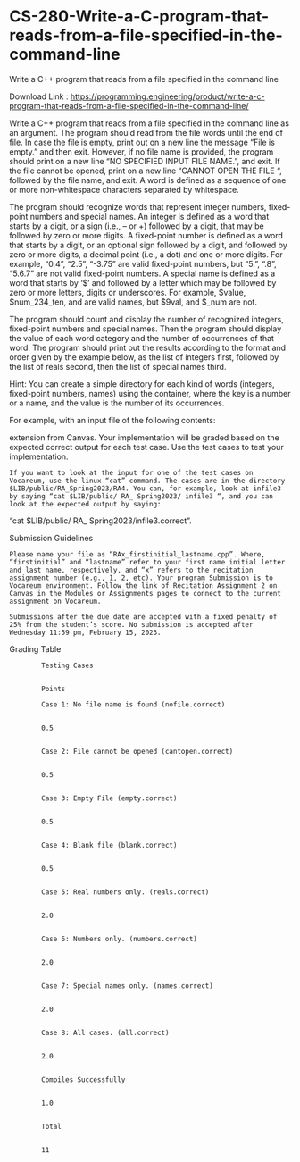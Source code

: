 # CS-280-Write-a-C-program-that-reads-from-a-file-specified-in-the-command-line
Write a C++ program that reads from a file specified in the command line


Download Link : https://programming.engineering/product/write-a-c-program-that-reads-from-a-file-specified-in-the-command-line/

Write a C++ program that reads from a file specified in the command line as an argument. The program should read from the file words until the end of file. In case the file is empty, print out on a new line the message “File is empty.” and then exit. However, if no file name is provided, the program should print on a new line “NO SPECIFIED INPUT FILE NAME.”, and exit. If the file cannot be opened, print on a new line “CANNOT OPEN THE FILE “, followed by the file name, and exit. A word is defined as a sequence of one or more non-whitespace characters separated by whitespace.

The program should recognize words that represent integer numbers, fixed-point numbers and special names. An integer is defined as a word that starts by a digit, or a sign (i.e., – or +) followed by a digit, that may be followed by zero or more digits. A fixed-point number is defined as a word that starts by a digit, or an optional sign followed by a digit, and followed by zero or more digits, a decimal point (i.e., a dot) and one or more digits. For example, “0.4”, “2.5”, “-3.75” are valid fixed-point numbers, but “5.”, “.8”, “5.6.7” are not valid fixed-point numbers. A special name is defined as a word that starts by ‘$’ and followed by a letter which may be followed by zero or more letters, digits or underscores. For example, $value, $num_234_ten, and are valid names, but $9val, and $_num are not.

The program should count and display the number of recognized integers, fixed-point numbers and special names. Then the program should display the value of each word category and the number of occurrences of that word. The program should print out the results according to the format and order given by the example below, as the list of integers first, followed by the list of reals second, then the list of special names third.

Hint: You can create a simple directory for each kind of words (integers, fixed-point numbers, names) using the <map> container, where the key is a number or a name, and the value is the number of its occurrences.

For example, with an input file of the following contents:

extension from Canvas. Your implementation will be graded based on the expected correct output for each test case. Use the test cases to test your implementation.

    If you want to look at the input for one of the test cases on Vocareum, use the linux “cat” command. The cases are in the directory $LIB/public/RA_Spring2023/RA4. You can, for example, look at infile3 by saying “cat $LIB/public/ RA_ Spring2023/ infile3 “, and you can look at the expected output by saying:

“cat $LIB/public/ RA_ Spring2023/infile3.correct”.

Submission Guidelines

    Please name your file as “RAx_firstinitial_lastname.cpp”. Where, “firstinitial” and “lastname” refer to your first name initial letter and last name, respectively, and “x” refers to the recitation assignment number (e.g., 1, 2, etc). Your program Submission is to Vocareum environment. Follow the link of Recitation Assignment 2 on Canvas in the Modules or Assignments pages to connect to the current assignment on Vocareum.

    Submissions after the due date are accepted with a fixed penalty of 25% from the student’s score. No submission is accepted after Wednesday 11:59 pm, February 15, 2023.

Grading Table

            Testing Cases
            	

            Points

            Case 1: No file name is found (nofile.correct)
            	

            0.5
            	

            Case 2: File cannot be opened (cantopen.correct)
            	

            0.5
            	

            Case 3: Empty File (empty.correct)
            	

            0.5
            	

            Case 4: Blank file (blank.correct)
            	

            0.5
            	

            Case 5: Real numbers only. (reals.correct)
            	

            2.0
            	

            Case 6: Numbers only. (numbers.correct)
            	

            2.0
            	

            Case 7: Special names only. (names.correct)
            	

            2.0
            	

            Case 8: All cases. (all.correct)
            	

            2.0
            	

            Compiles Successfully
            	

            1.0
            	

            Total
            	

            11
            	
